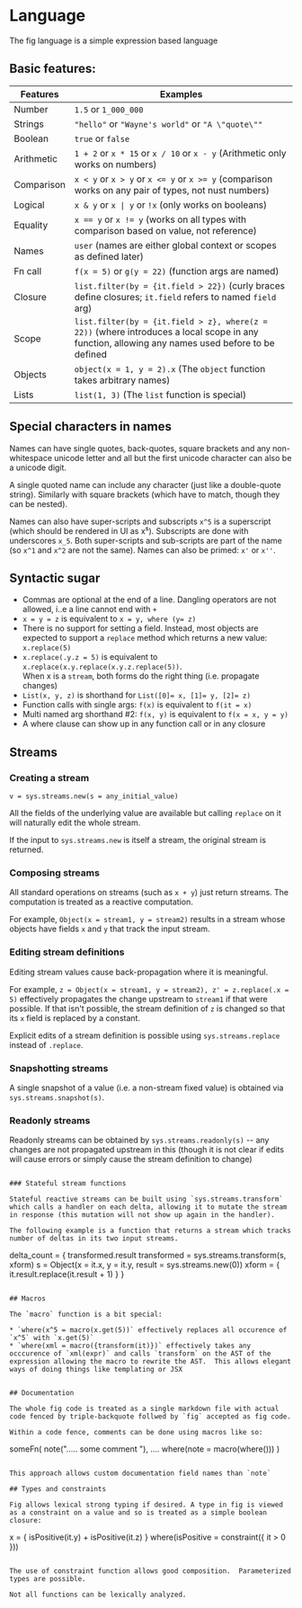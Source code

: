 # Language

The fig language is a simple expression based language

## Basic features:

| Features   | Examples |
| ---------- | ------------- |
| Number     | `1.5` or `1_000_000`  |
| Strings    | `"hello"` or `"Wayne's world"` or `"A \"quote\""`|
| Boolean    | `true` or `false` |
| Arithmetic | `1 + 2` or `x * 15` or `x / 10` or `x - y` (Arithmetic only works on numbers) |
| Comparison | `x < y` or `x > y` or `x <= y` or `x >= y` (comparison works on any pair of types, not nust numbers) |
| Logical    | `x & y` or `x \| y` or `!x` (only works on booleans)|
| Equality   | `x == y` or `x != y` (works on all types with comparison based on value, not reference)|
| Names      | `user` (names are either global context or scopes as defined later) |
| Fn call    | `f(x = 5)` or `g(y = 22)` (function args are named) |
| Closure    | `list.filter(by = {it.field > 22})` (curly braces define closures; `it.field` refers to named `field` arg) |
| Scope      | `list.filter(by = {it.field > z}, where(z = 22))` (where introduces a local scope in any function, allowing any names used before to be defined |
| Objects    | `object(x = 1, y = 2).x` (The `object` function takes arbitrary names) |
| Lists      | `list(1, 3)` (The `list` function is special) |

## Special characters in names

Names can have single quotes, back-quotes, square brackets and any non-whitespace unicode letter and all but the first unicode character can also be a unicode digit.

A single quoted name can include any character (just like a double-quote string).  Similarly with square brackets (which have to match, though they can be nested).  

Names can also have super-scripts and subscripts `x^5` is a superscript (which should be rendered in UI as x⁵).  Subscripts are done with underscores `x_5`.  Both super-scripts and sub-scripts are part of the name (so `x^1`  and `x^2` are not the same).   Names can also be primed: `x'` or `x''`. 

## Syntactic sugar

* Commas are optional at the end of a line.  Dangling operators are not allowed, i..e a line cannot end with `+`
* `x = y = z` is equivalent to `x = y, where (y= z)`
* There is no support for setting a field. Instead, most objects 
  are expected to support a `replace` method which returns a new value: `x.replace(5)`
* `x.replace(.y.z = 5)` is equivalent to `x.replace(x.y.replace(x.y.z.replace(5))`.  
  When x is a `stream`, both forms do the right thing (i.e. propagate changes)
* `List(x, y, z)` is shorthand for `List([0]= x, [1]= y, [2]= z)`
* Function calls with single args: `f(x)` is equivalent to `f(it = x)`
* Multi named arg shorthand #2: `f(x, y)` is equivalent to `f(x = x, y = y)` 
* A where clause can show up in any function call or in any closure


## Streams

### Creating a stream

```
v = sys.streams.new(s = any_initial_value)
```

All the fields of the underlying value are available but calling `replace` on it will naturally edit the whole stream.

If the input to `sys.streams.new` is itself a stream, the original stream is returned.

### Composing streams

All standard operations on streams (such as `x + y`) just return streams. The computation is treated as a reactive computation.

For example, `Object(x = stream1, y = stream2)` results in a stream whose objects have fields `x` and `y` that track the input stream.

### Editing stream definitions

Editing stream values cause back-propagation where it is meaningful.

For example, `z = Object(x = stream1, y = stream2), z' = z.replace(.x = 5)` effectively propagates the change upstream to `stream1` if that were possible.  If that isn't possible, the stream definition of `z` is changed so that its `x` field is replaced by a constant.

Explicit edits of a stream definition is possible using `sys.streams.replace` instead of `.replace`.

### Snapshotting streams

A single snapshot of a value (i.e. a non-stream fixed value) is obtained via `sys.streams.snapshot(s)`.

### Readonly streams

Readonly streams can be obtained by `sys.streams.readonly(s)` -- any changes are not propagated upstream in this (though it is not clear if edits will cause errors or simply cause the stream definition to change)
```

### Stateful stream functions

Stateful reactive streams can be built using `sys.streams.transform` which calls a handler on each delta, allowing it to mutate the stream in response (this mutation will not show up again in the handler).

The following example is a function that returns a stream which tracks number of deltas in its two input streams.

```
delta_count = {
 transformed.result
 transformed = sys.streams.transform(s, xform)
 s = Object(x = it.x, y = it.y, result = sys.streams.new(0))
 xform = { it.result.replace(it.result + 1) }
}
```

## Macros

The `macro` function is a bit special:

* `where(x^5 = macro(x.get(5))` effectively replaces all occurence of `x^5` with `x.get(5)`
* `where(xml = macro({transform(it)})` effectively takes any occcurence of `xml(expr)` and calls `transform` on the AST of the expression allowing the macro to rewrite the AST.  This allows elegant ways of doing things like templating or JSX


## Documentation

The whole fig code is treated as a single markdown file with actual code fenced by triple-backquote follwed by `fig` accepted as fig code.

Within a code fence, comments can be done using macros like so:

```
someFn(
  note("..... some comment  "),
  ....
  where(note = macro(where()))
)
```

This approach allows custom documentation field names than `note`

## Types and constraints

Fig allows lexical strong typing if desired. A type in fig is viewed as a constraint on a value and so is treated as a simple boolean closure:

```
  x = { isPositive(it.y) + isPositive(it.z) }
  where(isPositive = constraint({ it > 0 }))
```

The use of constraint function allows good composition.  Parameterized types are possible.

Not all functions can be lexically analyzed.

